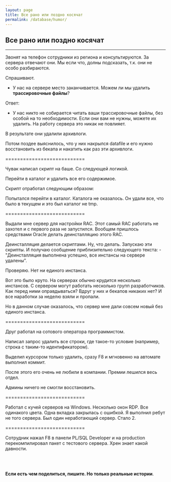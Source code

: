 ```yaml
---
layout: page
title: Все рано или поздно косячат
permalink: /database/humor/
---
```



## Все рано или поздно косячат

---

Звонят на телефон сотрудники из региона и консультируются. За сервера отвечают они. Мы если что, долны подсказать, т.к. они не особо разбираются.

Спрашивают.

- У нас на сервере место заканчивается. Можем ли мы удалить **трассировочные файлы**?

Ответ:

- У нас никто не собирается читать ваши трассировочные файлы, без особой на то необходимости. Если они вам не нужны, можете их удалить. На работу сервера это никак не повлияет.

В результате они удалили архивлоги.

Потом поздее выяснилось, что у них накрылся datafile и его нужно восстановить из бекапа и накатить как раз эти архивлоги.


===========================


Чувак написал скрипт на баше. Со следующей логикой.

Перейти в каталог и удалить все его содержимое.

Скрипт отработал следующим образом:

Попытался перейти в каталог. Каталога не оказалось. Он удали все, что было в текущем и это был каталог не tmp.

===========================

Выдали мне сервер для настройки RAC. Этот самый RAC работать не захотел и с первого раза не запустился.
Вообщем пришлось средствами Oracle делать деинсталляцию этого RAC.

Деинсталляция делается скриптами. Ну, что делать. Запускаю эти скрипты. И получаю сообщение приблизительно следующего текста: - "Деинсталляция выполнена успешно, все инстансы на сервере удалены".

Проверяю. Нет ни единого инстанса.

Вот это было круто. На серверах обычно крудится несколько инстансов. С сервером могут работать несколько групп разработчиков. Как перед ними оправдываться? Вдруг у них и бекапов никаких нет? И все наработки за неделю взяли и пропали.

Но в данном случае оказалось, что сервер мне дали совсем новый без единого инстанса.

===========================

Друг работал на сотового оператора программистом.

Написал запрос удалить все строки, где такое-то условие (например, строка с таким-то идентификатором).

Выделил курсором только удалить, сразу F8 и мгновенно на автомате выполнил коммит.

После этого его очень не любили в компании. Премии лешился весь отдел.

Админы ничего не смогли восстановить.

===========================

Работал с кучей серверов на Windows. Несколько окон RDP. Все одинакого цвета. Одна вкладка закрылась с ошибкой. Я выполнил ребут не того сервера. Был один неработающий сервер. Стало 2.

===========================


Сотрудник нажал F8 в панели PL/SQL Developer и на production перекомпилировал пакет с тестового сервера. Хрен знает какой давности.



<br/><br/>

**Если есть чем поделиться, пишите. Но только реальные истории**.
